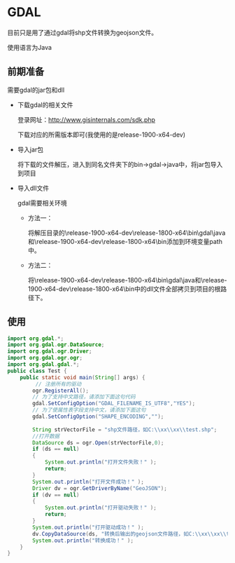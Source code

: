 # GDAL
目前只是用了通过gdal将shp文件转换为geojson文件。

使用语言为Java
## 前期准备
需要gdal的jar包和dll
- 下载gdal的相关文件

    登录网址：http://www.gisinternals.com/sdk.php

    下载对应的所需版本即可(我使用的是release-1900-x64-dev)
- 导入jar包

    将下载的文件解压，进入到同名文件夹下的bin->gdal->java中，将jar包导入到项目

- 导入dll文件

    gdal需要相关环境

    - 方法一：

        将解压目录的\release-1900-x64-dev\release-1800-x64\bin\gdal\java和\release-1900-x64-dev\release-1800-x64\bin添加到环境变量path中。
    
    - 方法二：

        将\release-1900-x64-dev\release-1800-x64\bin\gdal\java和\release-1900-x64-dev\release-1800-x64\bin中的dll文件全部拷贝到项目的根路径下。
## 使用
```java
import org.gdal.*;
import org.gdal.ogr.DataSource;
import org.gdal.ogr.Driver;
import org.gdal.ogr.ogr;
import org.gdal.gdal.*;  
public class Test {
    public static void main(String[] args) {
         // 注册所有的驱动  
        ogr.RegisterAll();
        // 为了支持中文路径，请添加下面这句代码  
        gdal.SetConfigOption("GDAL_FILENAME_IS_UTF8","YES");  
        // 为了使属性表字段支持中文，请添加下面这句  
        gdal.SetConfigOption("SHAPE_ENCODING","");  
          
        String strVectorFile = "shp文件路径，如C:\\xx\\xx\\test.shp";  
        //打开数据  
        DataSource ds = ogr.Open(strVectorFile,0);  
        if (ds == null)  
        {  
            System.out.println("打开文件失败！" );  
            return;  
        }  
        System.out.println("打开文件成功！" );  
        Driver dv = ogr.GetDriverByName("GeoJSON");  
        if (dv == null)  
        {  
            System.out.println("打开驱动失败！" );  
            return;  
        }  
        System.out.println("打开驱动成功！" );  
        dv.CopyDataSource(ds, "转换后输出的geojson文件路径，如C:\\xx\\xx\\test.geojson");  
        System.out.println("转换成功！" );  
    }
}

```